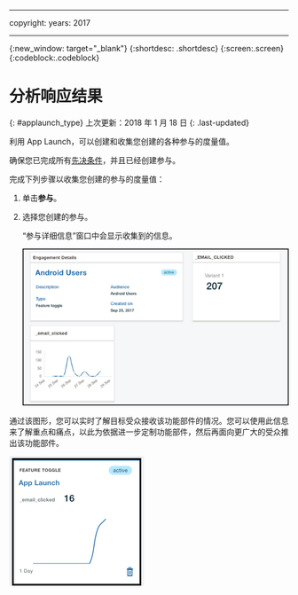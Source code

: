 
---

copyright:
 years: 2017

---

{:new_window: target="_blank"}
{:shortdesc: .shortdesc}
{:screen:.screen}
{:codeblock:.codeblock}

# 分析响应结果
{: #applaunch_type}
上次更新：2018 年 1 月 18 日
{: .last-updated}

<!-- App Launch empowers you to create and collect Feature Metrics for the various engagements that you have created. -->
利用 App Launch，可以创建和收集您创建的各种参与的度量值。

<!-- Ensure that you have gone through and have completed the [prerequisites](app_prerequisites.html) and have [created an engagement using Feature Control](app_feature_toggle.html).  -->
确保您已完成所有[先决条件](app_prerequisites.html)，并且已经创建参与。 

完成下列步骤以收集您创建的参与的度量值：

1. 单击**参与**。

2. 选择您创建的参与。 

	“参与详细信息”窗口中会显示收集到的信息。 

	![有关参与的信息](images/engagement_performance.png)


通过该图形，您可以实时了解目标受众接收该功能部件的情况。您可以使用此信息来了解重点和痛点，以此为依据进一步定制功能部件，然后再面向更广大的受众推出该功能部件。
	
![有关参与的信息](images/engagement_graph.png)
 


